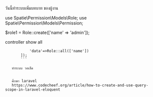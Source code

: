 วันนี้ทำระบบเพิ่มบทบาท ของผู้งาน


use Spatie\Permission\Models\Role;
use Spatie\Permission\Models\Permission;


$role1 = Role::create(['name' => 'admin']);

controller show all
 ```return response()->json([
            'data'=>Role::all(['name'])
        ]);
        ```

    ทำระบบ วอเล็ด


    ศึกษา laravel
    https://www.codecheef.org/article/how-to-create-and-use-query-scope-in-laravel-eloquent

    